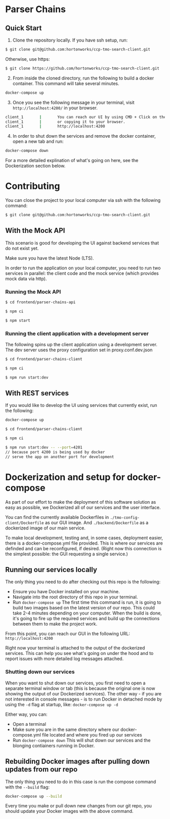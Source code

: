# Parser Chains

## Quick Start

1. Clone the repository locally. If you have ssh setup, run:
```bash
$ git clone git@github.com:hortonworks/ccp-tmo-search-client.git
```
Otherwise, use https:
```bash
$ git clone https://github.com/hortonworks/ccp-tmo-search-client.git
```

2. From inside the cloned directory, run the following to build a docker container. This command will take several minutes.
```bash
docker-compose up
```
3. Once you see the following message in your terminal, visit `http://localhost:4200/` in your browser.
```bash
client_1       |       You can reach our UI by using CMD + Click on the link below
client_1       |       or copying it to your browser.
client_1       |       http://localhost:4200
```

4. In order to shut down the services and remove the docker container, open a new tab and run:
```bash
docker-compose down
```
For a more detailed explination of what's going on here, see the Dockerization section below.

Contributing
============

You can close the project to your local computer via ssh with the following command:
```bash
$ git clone git@github.com:hortonworks/ccp-tmo-search-client.git
```

## With the Mock API
This scenario is good for developing the UI against backend services that do not exist yet.

Make sure you have the latest Node (LTS).

In order to run the application on your local computer, you need to run two services in parallel: the client code and the mock service (which provides mock data via http).

### Running the Mock API

```bash
$ cd frontend/parser-chains-api
```

```bash
$ npm ci
```

```bash
$ npm start
```

### Running the client application with a development server
The following spins up the client application using a development server. The dev server uses the proxy configuration set in proxy.conf.dev.json

```bash
$ cd frontend/parser-chains-client
```

```bash
$ npm ci
```

```bash
$ npm run start:dev
```

## With REST services
If you would like to develop the UI using services that currently exist, run the following:

```bash
docker-compose up
```

```bash
$ cd frontend/parser-chains-client
```

```bash
$ npm ci
```

```bash
$ npm run start:dev -- --port=4201
// because port 4200 is being used by docker
// serve the app on another port for development
```

# Dockerization and setup for docker-compose
As part of our effort to make the deployment of this software solution as easy as possible, we Dockerized all of our services and the user interface.

You can find the currently available Dockerfiles in
```./tmo-config-client/Dockerfile``` as our GUI image. And
```./backend/Dockerfile``` as a dockerized image of our main service.

To make local development, testing and, in some cases, deployment easier, there is a docker-compose.yml file provided.
This is where our services are definded and can be reconfigured, if desired.
(Right now this connection is the simplest possible: the GUI requesting a single service.)

## Running our services locally
The only thing you need to do after checking out this repo is the following:
- Ensure you have Docker installed on your machine.
- Navigate into the root directory of this repo in your terminal.
- Run ```docker-compose up```
The first time this command is run, it is going to build two images based on the latest version of our repo. This could take 2-4 minutes depending on your computer. When the build is done, it's going to fire up the required services and build up the connections between them to make the project work.

From this point, you can reach our GUI in the following URL:
```http://localhost:4200```

Right now your terminal is attached to the output of the dockerized services. This can help you see what's going on under the hood and to report issues with more detailed log messages attached.

### Shutting down our services
When you want to shut down our services, you first need to open a separate terminal window or tab (this is because the original one is now showing the output of our Dockerized services). The other way - if you are not interested in console messages - is to run Docker in detached mode by using the ```-d``` flag at startup, like:
```docker-compose up -d```

Either way, you can:
- Open a terminal
- Make sure you are in the same directory where our docker-compose.yml file located and where you fired up our services
- Run ```docker-compose down```
This will shut down our services and the blonging contiainers running in Docker.

## Rebuilding Docker images after pulling down updates from our repo
The only thing you need to do in this case is run the compose command with the ```--build``` flag:
```bash
docker-compose up --build
```

Every time you make or pull down new changes from our git repo, you should update your Docker images with the above command.
